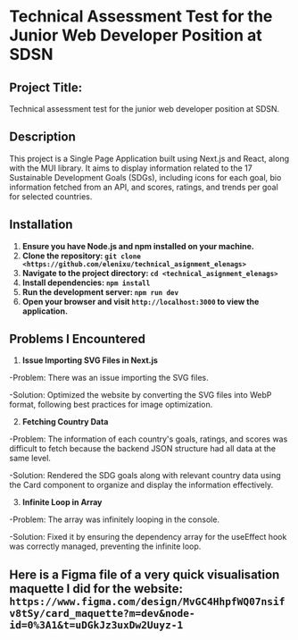 # Technical Assessment Test for the Junior Web Developer Position at SDSN

## Project Title:
Technical assessment test for the junior web developer position at SDSN.

## Description
This project is a Single Page Application built using Next.js and React, along with the MUI library. It aims to display information related to the 17 Sustainable Development Goals (SDGs), including icons for each goal, bio information fetched from an API, and scores, ratings, and trends per goal for selected countries.

## Installation

1. **Ensure you have Node.js and npm installed on your machine.**
2. **Clone the repository: `git clone <https://github.com/elenixu/technical_asignment_elenags>`**
3. **Navigate to the project directory: `cd <technical_asignment_elenags>`**
4. **Install dependencies: `npm install`**
5. **Run the development server: `npm run dev`**
6. **Open your browser and visit `http://localhost:3000` to view the application.**



## Problems I Encountered
1. **Issue Importing SVG Files in Next.js**

-Problem: There was an issue importing the SVG files.

-Solution: Optimized the website by converting the SVG files into WebP format, following best practices for image optimization.

2. **Fetching Country Data**

-Problem: The information of each country's goals, ratings, and scores was difficult to fetch because the backend JSON structure had all data at the same level.

-Solution: Rendered the SDG goals along with relevant country data using the Card component to organize and display the information effectively.

3. **Infinite Loop in Array**

-Problem: The array was infinitely looping in the console.

-Solution: Fixed it by ensuring the dependency array for the useEffect hook was correctly managed, preventing the infinite loop.

## Here is a Figma file of a very quick visualisation maquette I did for the website: `https://www.figma.com/design/MvGC4HhpfWQ07nsifv8tSy/card_maquette?m=dev&node-id=0%3A1&t=uDGkJz3uxDw2Uuyz-1`